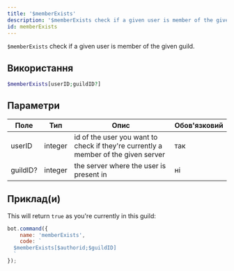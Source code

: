 ```yaml
---
title: '$memberExists'
description: '$memberExists check if a given user is member of the given guild.'
id: memberExists
---
```


`$memberExists` check if a given user is member of the given guild.

## Використання

```php
$memberExists[userID;guildID?]
```

## Параметри

| Поле     | Тип     | Опис                                                                               | Обов'язковий |
| -------- | ------- | ---------------------------------------------------------------------------------- | ------------ |
| userID   | integer | id of the user you want to check if they're currently a member of the given server | так          |
| guildID? | integer | the server where the user is present in                                            | ні           |

## Приклад(и)

This will return `true` as you're currently in this guild:

```javascript
bot.command({
    name: 'memberExists',
    code: `
  $memberExists[$authorid;$guildID]
  `
});
```
